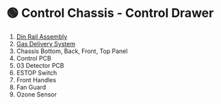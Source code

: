 # 🟢 Control Chassis - Control Drawer

1. [Din Rail Assembly](control-chassis-din-rail.md)
2. [Gas Delivery System](control-chassis-gas-delivery.md)
3. Chassis Bottom, Back, Front, Top Panel
4. Control PCB&#x20;
5. 03 Detector PCB
6. ESTOP Switch
7. Front Handles
8. Fan Guard
9. Ozone Sensor
